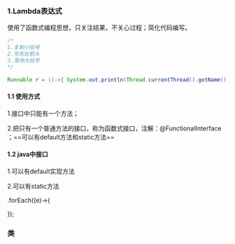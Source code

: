 ### 1.Lambda表达式

使用了函数式编程思想，只关注结果，不关心过程；简化代码编写。

```java
/*
1.复制小括号
2.写死右箭头
3.落地大括号
*/

Runnable r = ()->{ System.out.println(Thread.currentThread().getName());};

```

#### 1.1 使用方式

1.接口中只能有一个方法；

2.把只有一个普通方法的接口，称为函数式接口，注解：@FunctionalInterface ；==可以有default方法和static方法==



#### 1.2 java中接口

1.可以有default实现方法

2.可以有static方法





.forEach((e)->{

});



### 类